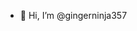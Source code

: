 - 👋 Hi, I’m @gingerninja357

<!---
gingerninja357/gingerninja357 is a ✨ special ✨ repository because its `README.md` (this file) appears on your GitHub profile.
You can click the Preview link to take a look at your changes.
--->
